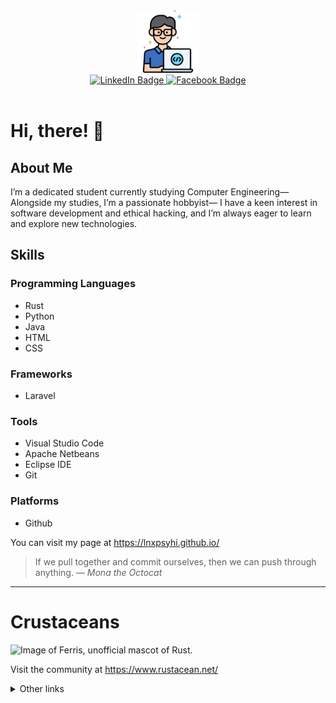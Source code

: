 <div align="center">
   <img alt="programmer" src="programmer.png" width="100">
</div>
<div align="center">
  <a href="https://www.linkedin.com/in/rommel-matic-267528327">
    <img src="https://img.shields.io/badge/LinkedIn-blue?style=flat-square&logo=linkedin&logoColor=white" alt="LinkedIn Badge"/>
  </a>
   <a href="">
      <img src="https://img.shields.io/badge/Facebook-blue?style=flat-square&logo=Facebook&logoColor=white" alt="Facebook Badge" />
   </a>
</div>
<div align="center">
   <img src="https://komarev.com/ghpvc/?username=lnxpsyhi&style=flat-square&color=800080&label=PROFILE+VIEWS" alt="">
</div>




# Hi, there! :wave:

## About Me
I’m a dedicated student currently studying Computer Engineering—
 Alongside my studies, I’m a passionate hobbyist—
I have a keen interest in software development and ethical hacking,
and I’m always eager to learn and explore new technologies.

## Skills

### Programming Languages
- Rust
- Python
- Java
- HTML
- CSS

### Frameworks
- Laravel
  
### Tools
- Visual Studio Code
- Apache Netbeans
- Eclipse IDE
- Git

### Platforms
- Github

You can visit my page at https://lnxpsyhi.github.io/

> If we pull together and commit ourselves, then we can push through anything.
— *Mona the Octocat*

---

# Crustaceans
<picture>
   <source media="(prefers-color-scheme: light)" srcset="https://www.rustacean.net/assets/rustacean-orig-noshadow.svg">
   <img alt="Image of Ferris, unofficial mascot of Rust." width="100" height="100">
</picture>

Visit the community at https://www.rustacean.net/

<details>
   <summary>Other links</summary>
   https://github.com/antonkomarev/github-profile-views-counter?tab=readme-ov-file
   https://www.flaticon.com/
</details>

<!-- TO DO: add more details about me later -->
